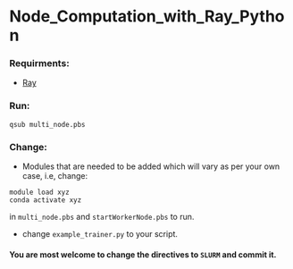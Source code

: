# Node_Computation_with_Ray_Python

### Requirments:

- [Ray](https://docs.ray.io/en/latest/ray-overview/installation.html)

### Run:
```
qsub multi_node.pbs
```

### Change:

- Modules that are needed to be added which will vary as per your own case, i.e, change:

```
module load xyz
conda activate xyz
```

in `multi_node.pbs` and `startWorkerNode.pbs` to run. 

- change `example_trainer.py` to your script.




#### You are most welcome to change the directives to `SLURM` and commit it.
